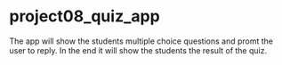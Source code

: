 # project08_quiz_app
 The app will show the students multiple choice questions and promt the user to reply. In the end it will show the students the result of the quiz.
